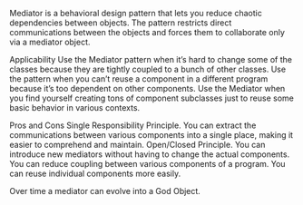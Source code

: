Mediator is a behavioral design pattern that lets you reduce chaotic dependencies between objects. The pattern restricts direct communications between the objects and forces them to collaborate only via a mediator object.

Applicability
Use the Mediator pattern when it’s hard to change some of the classes because they are tightly coupled to a bunch of other classes.
Use the pattern when you can’t reuse a component in a different program because it’s too dependent on other components.
Use the Mediator when you find yourself creating tons of component subclasses just to reuse some basic behavior in various contexts.


Pros and Cons
Single Responsibility Principle. You can extract the communications between various components into a single place, making it easier to comprehend and maintain.
Open/Closed Principle. You can introduce new mediators without having to change the actual components.
You can reduce coupling between various components of a program.
You can reuse individual components more easily.

Over time a mediator can evolve into a God Object.